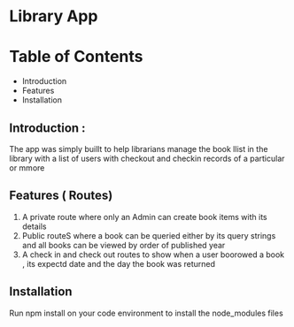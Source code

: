 # Library App

# Table of Contents

- Introduction
- Features
- Installation

## Introduction :

The app was simply buillt to help librarians manage the book llist in the library
with a list of users with checkout and checkin records of a particular or mmore

## Features ( Routes)

1.  A private route where only an Admin can create book items with its details
2.  Public routeS where a book can be queried either by its query strings and all books can be viewed by order of published year
3.  A check in and check out routes to show when a user boorowed a book , its expectd date and the day the book was returned

## Installation

Run npm install on your code environment to install the node_modules files

